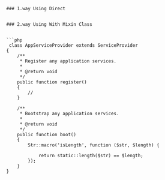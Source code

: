     
    
    
    ### 1.way Using Direct
    
    
    ### 2.way Using With Mixin Class
    
    
    ```php
     class AppServiceProvider extends ServiceProvider
    {
        /**
         * Register any application services.
         *
         * @return void
         */
        public function register()
        {
            //
        }

        /**
         * Bootstrap any application services.
         *
         * @return void
         */
        public function boot()
        {
            Str::macro('isLength', function ($str, $length) {

                return static::length($str) == $length;
            });
        }
    }
```
